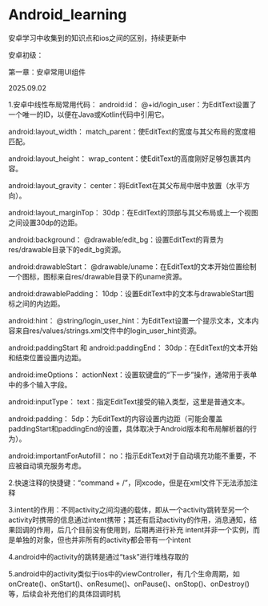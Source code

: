 # Android_learning
安卓学习中收集到的知识点和ios之间的区别，持续更新中

安卓初级：

  第一章：安卓常用UI组件

  2025.09.02

1.安卓中线性布局常用代码：
  android:id：
  @+id/login_user：为EditText设置了一个唯一的ID，以便在Java或Kotlin代码中引用它。
  
  android:layout_width：
  match_parent：使EditText的宽度与其父布局的宽度相匹配。
  
  android:layout_height：
  wrap_content：使EditText的高度刚好足够包裹其内容。
  
  android:layout_gravity：
  center：将EditText在其父布局中居中放置（水平方向）。
  
  android:layout_marginTop：
  30dp：在EditText的顶部与其父布局或上一个视图之间设置30dp的边距。
  
  android:background：
  @drawable/edit_bg：设置EditText的背景为res/drawable目录下的edit_bg资源。
  
  android:drawableStart：
  @drawable/uname：在EditText的文本开始位置绘制一个图标，图标来自res/drawable目录下的uname资源。
  
  android:drawablePadding：
  10dp：设置EditText中的文本与drawableStart图标之间的内边距。
  
  android:hint：
  @string/login_user_hint：为EditText设置一个提示文本，文本内容来自res/values/strings.xml文件中的login_user_hint资源。
  
  android:paddingStart 和 android:paddingEnd：
  30dp：在EditText的文本开始和结束位置设置内边距。

  android:imeOptions：
  actionNext：设置软键盘的“下一步”操作，通常用于表单中的多个输入字段。
  
  android:inputType：
  text：指定EditText接受的输入类型，这里是普通文本。
  
  android:padding：
  5dp：为EditText的内容设置内边距（可能会覆盖paddingStart和paddingEnd的设置，具体取决于Android版本和布局解析器的行为）。
  
  android:importantForAutofill：
  no：指示EditText对于自动填充功能不重要，不应被自动填充服务考虑。

2.快速注释的快捷键：“command + /”，同xcode，但是在xml文件下无法添加注释

3.intent的作用：不同activity之间沟通的载体，即从一个activity跳转至另一个activity时携带的信息通过intent携带；其还有启动activity的作用，消息通知，结果回调的作用，后几个目前没有使用到，后期再进行补充
  intent并非一个实例，而是单独的对象，但也并非所有的activity都会带有一个intent

4.android中的activity的跳转是通过“task”进行堆栈存取的

5.android中的activity类似于ios中的viewController，有几个生命周期，如onCreate()、onStart()、onResume()、onPause()、onStop()、onDestroy()等，后续会补充他们的具体回调时机

